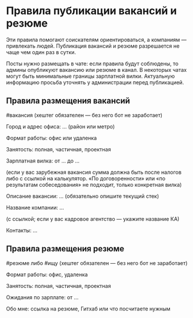 # Правила публикации вакансий и резюме

Эти правила помогают соискателям ориентироваться, а компаниям — привлекать людей. Публикация вакансий и резюме разрешается не чаще чем один раз в сутки.

Посты нужно размещать в чате: если правила будут соблюдены, то админы опубликуют вакансию или резюме в канал.
В некоторых чатах могут быть минимальные границы зарплатной вилки. Актуальную информацию просьба уточнять у администрации перед публикацией.

## Правила размещения вакансий

#вакансия (хештег обязателен — без него бот не заработает)

Город и адрес офиса: ... (район или метро)

Формат работы: офис или удаленка

Занятость: полная, частичная, проектная

Зарплатная вилка: от ... до ...

(если у вас зарубежная вакансия сумма должна быть после налогов либо с ссылкой на калькулятор. «По договоренности» или «по результатам собеседования» не подходит, только конкретная вилка)

Описание вакансии: ... (обязательно опишите текущий стек)

Название компании: ...

(с ссылкой; если у вас кадровое агентство — укажите название КА)

Контакты: ...

## Правила размещения резюме

#резюме либо #ищу (хештег обязателен — без него бот не заработает)

Формат работы: офис, удаленка

Занятость: полная, частичная, проектная

Ожидания по зарплате: от ...

Обо мне: ссылка на резюме, Гитхаб или что посчитаете нужным
